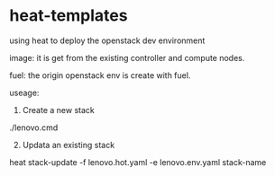 # heat-templates
using heat to deploy the openstack dev environment

image: it is get from the existing controller and compute nodes.

fuel: the origin openstack env is create with fuel.


useage:

1. Create a new stack

./lenovo.cmd

2. Updata an existing stack

heat stack-update -f lenovo.hot.yaml -e lenovo.env.yaml stack-name


